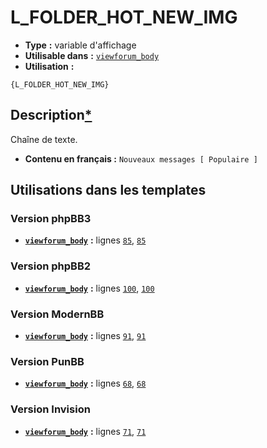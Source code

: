 # L_FOLDER_HOT_NEW_IMG
* __Type__ __:__ variable d'affichage
* __Utilisable dans__ __:__ [`viewforum_body`](../tpl/viewforum_body.md#readme)
* __Utilisation__ __:__

```smarty
{L_FOLDER_HOT_NEW_IMG}
```

## Description[*](https://fa-tvars.appspot.com/var/L_FOLDER_HOT_NEW_IMG)
Chaîne de texte.

* __Contenu en français :__ `Nouveaux messages [ Populaire ]`

## Utilisations dans les templates

### Version phpBB3
* __[`viewforum_body`](../tpl/viewforum_body.md#readme)__ __:__ lignes [`85`](../src/prosilver/viewforum_body.tpl#L85), [`85`](../src/prosilver/viewforum_body.tpl#L85)

### Version phpBB2
* __[`viewforum_body`](../tpl/viewforum_body.md#readme)__ __:__ lignes [`100`](../src/subsilver/viewforum_body.tpl#L100), [`100`](../src/subsilver/viewforum_body.tpl#L100)

### Version ModernBB
* __[`viewforum_body`](../tpl/viewforum_body.md#readme)__ __:__ lignes [`91`](../src/modernbb/viewforum_body.tpl#L91), [`91`](../src/modernbb/viewforum_body.tpl#L91)

### Version PunBB
* __[`viewforum_body`](../tpl/viewforum_body.md#readme)__ __:__ lignes [`68`](../src/punbb/viewforum_body.tpl#L68), [`68`](../src/punbb/viewforum_body.tpl#L68)

### Version Invision
* __[`viewforum_body`](../tpl/viewforum_body.md#readme)__ __:__ lignes [`71`](../src/invision/viewforum_body.tpl#L71), [`71`](../src/invision/viewforum_body.tpl#L71)

